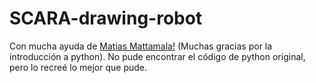# SCARA-drawing-robot
Con mucha ayuda de [Matias Mattamala!](https://github.com/mmattamala) (Muchas gracias por la introducción a python).
No pude encontrar el código de python original, pero lo recreé lo mejor que pude.
